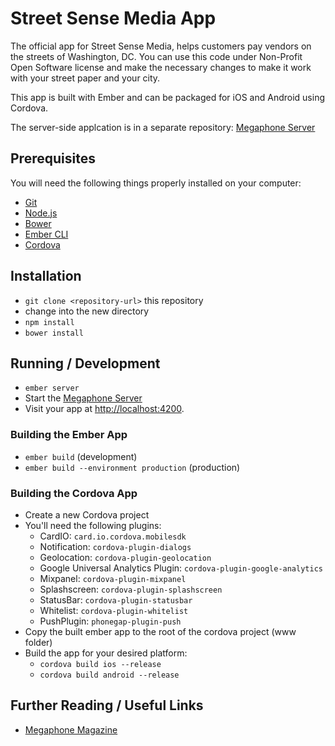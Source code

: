 # Street Sense Media App

The official app for Street Sense Media, helps customers pay vendors on the streets of Washington, DC. You can use this code under Non-Profit Open Software license and make the necessary changes to make it work with your street paper and your city.

This app is built with Ember and can be packaged for iOS and Android using Cordova.

The server-side applcation is in a separate repository:
[Megaphone Server](https://github.com/denimandsteel/megaphone-server-public)

## Prerequisites

You will need the following things properly installed on your computer:

* [Git](http://git-scm.com/)
* [Node.js](http://nodejs.org/)
* [Bower](http://bower.io/)
* [Ember CLI](http://www.ember-cli.com/)
* [Cordova](https://cordova.apache.org/)

## Installation

* `git clone <repository-url>` this repository
* change into the new directory
* `npm install`
* `bower install`

## Running / Development

* `ember server`
* Start the [Megaphone Server](https://github.com/denimandsteel/megaphone-server-public)
* Visit your app at [http://localhost:4200](http://localhost:4200).

### Building the Ember App

* `ember build` (development)
* `ember build --environment production` (production)

### Building the Cordova App

* Create a new Cordova project
* You'll need the following plugins:
  * CardIO: `card.io.cordova.mobilesdk`
  * Notification: `cordova-plugin-dialogs`
  * Geolocation: `cordova-plugin-geolocation`
  * Google Universal Analytics Plugin: `cordova-plugin-google-analytics`
  * Mixpanel: `cordova-plugin-mixpanel`
  * Splashscreen: `cordova-plugin-splashscreen`
  * StatusBar: `cordova-plugin-statusbar`
  * Whitelist: `cordova-plugin-whitelist`
  * PushPlugin: `phonegap-plugin-push`
* Copy the built ember app to the root of the cordova project (www folder)
* Build the app for your desired platform:
  * `cordova build ios --release`
  * `cordova build android --release`

## Further Reading / Useful Links

* [Megaphone Magazine](http://www.megaphonemagazine.com/)
